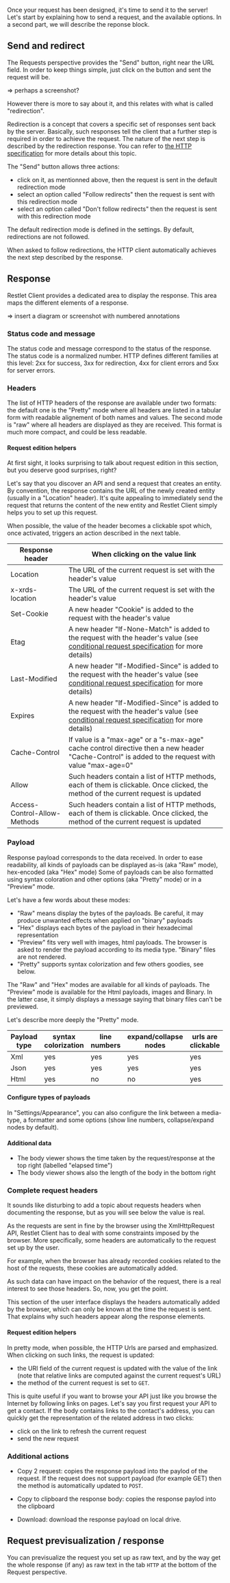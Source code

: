Once your request has been designed, it's time to send it to the server!
Let's start by explaining how to send a request, and the available options.
In a second part, we will describe the reponse block.

## Send and redirect

The Requests perspective provides the "Send" button, right near the URL field.
In order to keep things simple, just click on the button and sent the request will be. 

=> perhaps a screenshot?

However there is more to say about it, and this relates with what is called "redirection".

Redirection is a concept that covers a specific set of responses sent back by the server.
Basically, such responses tell the client that a further step is required in order to achieve the request.
The nature of the next step is described by the redirection response.
You can refer to <a href="https://tools.ietf.org/html/rfc7231#page-54" target="_blank">the HTTP specification</a> for more details about this topic.

The "Send" button allows three actions:

* click on it, as mentionned above, then the request is sent in the default redirection mode
* select an option called "Follow redirects" then the request is sent with this redirection mode
* select an option called "Don't follow redirects" then the request is sent with this redirection mode

The default redirection mode is defined in the settings. By default, redirections are not followed.

When asked to follow redirections, the HTTP client automatically achieves the next step described by the response.

## Response

Restlet Client provides a dedicated area to display the response. This area maps the different elements of a response.

=> insert a diagram or screenshot with numbered annotations

### Status code and message

The status code and message correspond to the status of the response. The status code is a normalized number. HTTP defines different families at this level: 2xx for success, 3xx for redirection, 4xx for client errors and 5xx for server errors.

### Headers

The list of HTTP headers of the response are available under two formats: the default one is the "Pretty" mode where all headers are listed in a tabular form with readable alignement of both names and values.
The second mode is "raw" where all headers are displayed as they are received. This format is much more compact, and could be less readable.

#### Request edition helpers

At first sight, it looks surprising to talk about request edition in this section, but you deserve good surprises, right?

Let's say that you discover an API and send a request that creates an entity. By convention, the response contains the URL of the newly created entity (usually in a "Location" header). It's quite appealing to ìmmediately send the request that returns the content of the new entity and Restlet Client simply helps you to set up this request.

When possible, the value of the header becomes a clickable spot which, once activated, triggers an action described in the next table.

Response header | When clicking on the value link
----------------|--------------------------------
Location | The URL of the current request is set with the header's value
x-xrds-location | The URL of the current request is set with the header's value
Set-Cookie | A new header "Cookie" is added to the request with the header's value
Etag | A new header "If-None-Match" is added to the request with the header's value (see <a href="https://tools.ietf.org/html/rfc7232" target="_blank">conditional request specification</a> for more details)
Last-Modified | A new header "If-Modified-Since" is added to the request with the header's value (see <a href="https://tools.ietf.org/html/rfc7232" target="_blank">conditional request specification</a> for more details)
Expires | A new header "If-Modified-Since" is added to the request with the header's value (see <a href="https://tools.ietf.org/html/rfc7232" target="_blank">conditional request specification</a> for more details)
Cache-Control | If value is a "max-age" or a "s-max-age" cache control directive then a new header "Cache-Control" is added to the request with value "max-age=0"
Allow | Such headers contain a list of HTTP methods, each of them is clickable. Once clicked, the method of the current request is updated
Access-Control-Allow-Methods | Such headers contain a list of HTTP methods, each of them is clickable. Once clicked, the method of the current request is updated

### Payload

Response payload corresponds to the data received.
In order to ease readability, all kinds of payloads can be displayed as-is (aka "Raw" mode), hex-encoded (aka "Hex" mode)
Some of payloads can be also formatted using syntax coloration and other options (aka "Pretty" mode) or in a "Preview" mode.

Let's have a few words about these modes:

 * "Raw" means display the bytes of the payloads. Be careful, it may produce unwanted effects when applied on "binary" payloads
 * "Hex" displays each bytes of the payload in their hexadecimal representation
 * "Preview" fits very well with images, html payloads. The browser is asked to render the payload according to its media type. "Binary" files are not rendered. 
 * "Pretty" supports syntax colorization and few others goodies, see below.

The "Raw" and "Hex" modes are available for all kinds of payloads.
The "Preview" mode is available for the Html payloads, images and Binary. In the latter case, it simply displays a message saying that binary files can't be previewed.

Let's describe more deeply the "Pretty" mode.

Payload type | syntax colorization | line numbers | expand/collapse nodes | urls are clickable
-------------|---------------------|--------------|-----------------------|-------------------
Xml | yes | yes | yes | yes
Json | yes | yes | yes | yes
Html | yes | no | no | yes


#### Configure types of payloads

In "Settings/Appearance", you can also configure the link between a media-type, a formatter and some options (show line numbers, collapse/expand nodes by default).

#### Additional data

* The body viewer shows the time taken by the request/response at the top right (labelled "elapsed time")
* The body viewer shows also the length of the body in the bottom right

### Complete request headers

It sounds like disturbing to add a topic about requests headers when documenting the response, but as you will see below the value is real.

As the requests are sent in fine by the browser using the XmlHttpRequest API, Restlet Client has to deal with some constraints imposed by the browser.
More specifically, some headers are automatically to the request set up by the user.

For example, when the browser has already recorded cookies related to the host of the requests, these cookies are automatically added.

As such data can have impact on the behavior of the request, there is a real interest to see those headers. So, now, you get the point.

This section of the user interface displays the headers automatically added by the browser, which can only be known at the time the request is sent.
That explains why such headers appear along the response elements.

#### Request edition helpers

In pretty mode, when possible, the HTTP Urls are parsed and emphasized. When clicking on such links, the request is updated:

 * the URI field of the current request is updated with the value of the link (note that relative links are computed against the current request's URL)
 * the method of the current request is set to `GET`.

This is quite useful if you want to browse your API just like you browse the Internet by following links on pages.
Let's say you first request your API to get a contact. If the body contains links to the contact's address, you can quickly get the representation of the related address in two clicks:

 * click on the link to refresh the current request
 * send the new request

### Additional actions

* Copy 2 request: copies the response payload into the paylod of the request. If the request does not support payload (for example GET) then the method is automatically updated to `POST`.

* Copy to clipboard the response body: copies the response paylod into the clipboard

* Download: download the response payload on local drive.

## Request previsualization / response

You can previsualize the request you set up as raw text, and by the way get the whole response (if any) as raw text in the tab `HTTP` at the bottom of the Request perspective.

